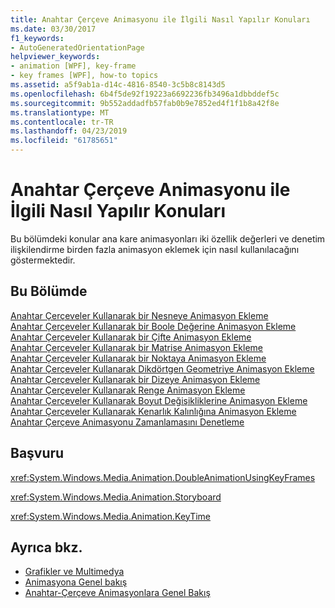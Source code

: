 ```yaml
---
title: Anahtar Çerçeve Animasyonu ile İlgili Nasıl Yapılır Konuları
ms.date: 03/30/2017
f1_keywords:
- AutoGeneratedOrientationPage
helpviewer_keywords:
- animation [WPF], key-frame
- key frames [WPF], how-to topics
ms.assetid: a5f9ab1a-d14c-4816-8540-3c5b8c8143d5
ms.openlocfilehash: 6b4f5de92f19223a6692236fb3496a1dbbddef5c
ms.sourcegitcommit: 9b552addadfb57fab0b9e7852ed4f1f1b8a42f8e
ms.translationtype: MT
ms.contentlocale: tr-TR
ms.lasthandoff: 04/23/2019
ms.locfileid: "61785651"
---
```

# <a name="key-frame-animation-how-to-topics"></a>Anahtar Çerçeve Animasyonu ile İlgili Nasıl Yapılır Konuları
Bu bölümdeki konular ana kare animasyonları iki özellik değerleri ve denetim ilişkilendirme birden fazla animasyon eklemek için nasıl kullanılacağını göstermektedir.  
  
## <a name="in-this-section"></a>Bu Bölümde  
 [Anahtar Çerçeveler Kullanarak bir Nesneye Animasyon Ekleme](how-to-animate-an-object-by-using-key-frames.md)  
 [Anahtar Çerçeveler Kullanarak bir Boole Değerine Animasyon Ekleme](how-to-animate-a-boolean-by-using-key-frames.md)  
 [Anahtar Çerçeveler Kullanarak bir Çifte Animasyon Ekleme](how-to-animate-a-double-by-using-key-frames.md)  
 [Anahtar Çerçeveler Kullanarak bir Matrise Animasyon Ekleme](how-to-animate-a-matrix-by-using-key-frames.md)  
 [Anahtar Çerçeveler Kullanarak bir Noktaya Animasyon Ekleme](how-to-animate-a-point-by-using-key-frames.md)  
 [Anahtar Çerçeveler Kullanarak Dikdörtgen Geometriye Animasyon Ekleme](how-to-animate-a-rectangle-geometry-by-using-key-frames.md)  
 [Anahtar Çerçeveler Kullanarak bir Dizeye Animasyon Ekleme](how-to-animate-a-string-by-using-key-frames.md)  
 [Anahtar Çerçeveler Kullanarak Renge Animasyon Ekleme](how-to-animate-color-by-using-key-frames.md)  
 [Anahtar Çerçeveler Kullanarak Boyut Değişikliklerine Animasyon Ekleme](how-to-animate-size-changes-by-using-key-frames.md)  
 [Anahtar Çerçeveler Kullanarak Kenarlık Kalınlığına Animasyon Ekleme](how-to-animate-the-thickness-of-a-border-by-using-key-frames.md)  
 [Anahtar Çerçeve Animasyonu Zamanlamasını Denetleme](how-to-control-key-frame-animation-timing.md)  
  
## <a name="reference"></a>Başvuru  
 <xref:System.Windows.Media.Animation.DoubleAnimationUsingKeyFrames>  
  
 <xref:System.Windows.Media.Animation.Storyboard>  
  
 <xref:System.Windows.Media.Animation.KeyTime>  
  
## <a name="see-also"></a>Ayrıca bkz.

- [Grafikler ve Multimedya](index.md)
- [Animasyona Genel bakış](animation-overview.md)
- [Anahtar-Çerçeve Animasyonlara Genel Bakış](key-frame-animations-overview.md)
